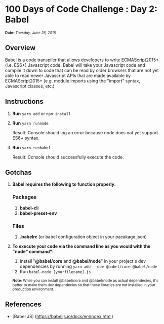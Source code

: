 # 100 Days of Code Challenge : Day 2: Babel
<small>**Date:** <i>Tuesday, June 26, 2018</i></small>

## Overview
Babel is a code transpiler that allows developers to write ECMAScript2015+ (i.e. ES6+) Javascript code.  Babel will take your Javascript code and compile it down to code that can be read by older browsers that are not yet able to read newer Javascript APIs that are made available by ECMAScript2015+ (e.g. module imports using the "import" syntax, Javascript classes, etc.)

## Instructions
1. **Run** ```yarn add``` or ```npm install```
2. **Run** ```yarn runnode```
    
    Result: Console should log an error because node does not yet support ES6+ syntax.
3. **Run** ```yarn runbabel```
    
    Result: Console should successfully execute the code.
## Gotchas

1. **Babel requires the following to function properly:**

    ### Packages
    1. **babel-cli**
    2. **babel-preset-env**
    ### Files 
    1. **.babelrc** (or babel configuration object in your pacakage.json)
2. **To execute your code via the command line as you would with the "node" command"**:
    
    1. Install "**@babel/core** and **@babel/node**" in your project's dev dependencies by running ```yarn add --dev @babel/core @babel/node```
    2. Run ```babel-node [yourfilename].js```

    <small>**Note**: While you can install @babel/core and @babel/node as actual dependecies, it's better to make them dev dependecies so that these libraries are not installed in your production environment.</small>

## References
- [Babel JS] (https://babeljs.io/docs/en/index.html)